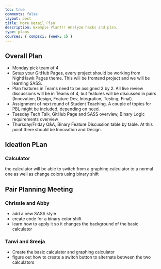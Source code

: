 ```yaml
---
toc: true
comments: false
layout: post
title: More Detail Plan
description: Example Plan!!! Analyze hacks and plan.
type: plans
courses: { compsci: {week: 1} }
---
```


## Overall Plan

- Monday pick team of 4.  
- Setup your GitHub Pages, every project should be working from NightHawk Pages theme.  This will be frontend project and we will be learning SASS.
- Plan features in Teams need to be assigned 2 by 2.  All live review discussions will be in Teams of 4, but features will be discussed in pairs (Innovation, Design, Feature Dev, Integration, Testing, Final).
- Assignment of next round of Student Teaching. A couple of topics for PBL might be included, depending on need.
- Tuesday Tech Talk, GitHub Page and SASS overview, Binary Logic requirements overview
- Thursday/Friday Q&A, Binary Feature Discussion table by table.   At this point there should be Innovation and Design.

## Ideation PLan

### Calculator
the calculator will be able to switch from a graphing calculator to a normal one as well as change colors using binary shift

## Pair Planning Meeting 

### Chrissie and Abby

- add a new SASS style
- create code for a binary color shift
- learn how to apply it so it changes the background of the basic calculator

### Tanvi and Sreeja

- Create the basic calculator and graphing calculator
- figure out how to create a switch button to alternate between the two calculators